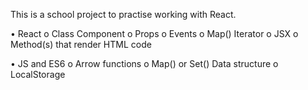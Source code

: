 This is a school project to practise working with React.

• React
o Class Component
o Props
o Events
o Map() Iterator
o JSX
o Method(s) that render HTML code

• JS and ES6
o Arrow functions
o Map() or Set() Data structure
o LocalStorage
